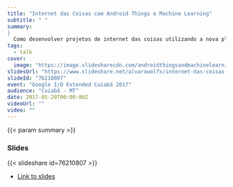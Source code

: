 ```yaml
---
title: "Internet das Coisas com Android Things e Machine Learning"
subtitle: " "
summary:
|
  Como desenvolver projetos de internet das coisas utilizando a nova plataforma do Google para isso que é o Android Things e também adicionar funcionalidades de Machine Learning aos seus projetos de forma mais facilitada.
tags:
  - talk
cover:
  image: "https://image.slidesharecdn.com/androidthingsandmachinelearning-170522135019/95/internet-das-coisas-com-android-things-e-machine-learning-1-638.jpg?cb=1495461029"
slidesUrl: "https://www.slideshare.net/alvarowolfx/internet-das-coisas-com-android-things-e-machine-learning"
slideId: "76210807"
event: "Google I/O Extended Cuiabá 2017"
audience: "Cuiabá - MT"
date: 2017-05-20T00:00:00Z
videoUrl: ""
video: ""
---
```


<!-- truncate -->

{{< param summary >}}
### Slides
{{< slideshare id=76210807 >}}

- [Link to slides](https://www.slideshare.net/alvarowolfx/internet-das-coisas-com-android-things-e-machine-learning)
